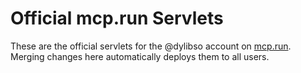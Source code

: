 # Official mcp.run Servlets

These are the official servlets for the @dylibso account on [mcp.run](https://mcp.run).
Merging changes here automatically deploys them to all users.

